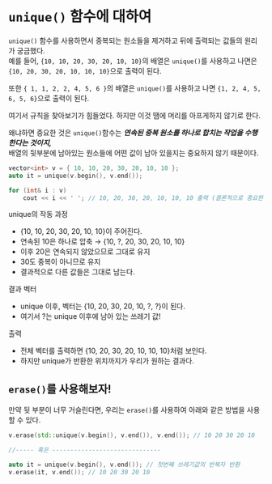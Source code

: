 # `unique()` 함수에 대하여
`unique()` 함수를 사용하면서 중복되는 원소들을 제거하고 뒤에 출력되는 값들의 원리가 궁금했다.   
예를 들어, `{10, 10, 20, 30, 20, 10, 10}`의 배열은 `unique()`를 사용하고 나면은   
`{10, 20, 30, 20, 10, 10, 10}`으로 출력이 된다.

또한 `{ 1, 1, 2, 2, 4, 5, 6 }`의 배열은 `unique()`를 사용하고 나면 `{1, 2, 4, 5, 6, 5, 6}`으로 출력이 된다.

여기서 규칙을 찾아보기가 힘들었다. 하지만 이것 땜에 머리를 아프게하지 않기로 한다.

왜냐하면 중요한 것은  `unique()`함수는 ***연속된 중복 원소를 하나로 합치는 작업을 수행한다는 것이지,***    
배열의 뒷부분에 남아있는 원소들에 어떤 값이 남아 있을지는 중요하지 않기 때문이다.

```cpp
vector<int> v = { 10, 10, 20, 30, 20, 10, 10 };
auto it = unique(v.begin(), v.end());

for (int& i : v)
    cout << i << ' '; // 10, 20, 30, 20, 10, 10, 10 출력 (결론적으로 중요한 것은 10 20 30 20 10 까지이다.)
```
unique의 작동 과정
* {10, 10, 20, 30, 20, 10, 10}이 주어진다.
* 연속된 10은 하나로 압축 → {10, ?, 20, 30, 20, 10, 10}
* 이후 20은 연속되지 않았으므로 그대로 유지
* 30도 중복이 아니므로 유지
* 결과적으로 다른 값들은 그대로 남는다.

결과 벡터
* unique 이후, 벡터는 {10, 20, 30, 20, 10, ?, ?}이 된다.
* 여기서 ?는 unique 이후에 남아 있는 쓰레기 값!

출력
* 전체 벡터를 출력하면 {10, 20, 30, 20, 10, 10, 10}처럼 보인다.
* 하지만 unique가 반환한 위치까지가 우리가 원하는 결과다.


## `erase()`를 사용해보자!
만약 뒷 부분이 너무 거슬린다면, 우리는 `erase()`를 사용하여 아래와 같은 방법을 사용할 수 있다.
```cpp
v.erase(std::unique(v.begin(), v.end()), v.end()); // 10 20 30 20 10

//----- 혹은 ------------------------------

auto it = unique(v.begin(), v.end()); // 첫번째 쓰레기값의 반복자 반환
v.erase(it, v.end()); // 10 20 30 20 10
```
